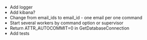 - Add logger
- Add kibana?
- Change from email_ids to email_id - one email per one command
- Start several workers by command option or supervisor
- Return ATTR_AUTOCOMMIT=0 in GetDatabaseConnection
- Add tests